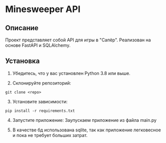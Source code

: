 # Minesweeper API

## Описание

Проект представляет собой API для игры в "Сапёр". Реализован на основе FastAPI и SQLAlchemy.

## Установка

1. Убедитесь, что у вас установлен Python 3.8 или выше.

2. Склонируйте репозиторий:

```
git clone <repo>
```
3. Установите зависимости:
```
pip install -r requirements.txt
```
4. Запустите приложение:
   Заупускаем приложение из файла main.py

5. В качестве бд использована sqlite, так как приложение легковесное и пока не требует больших затрат.
